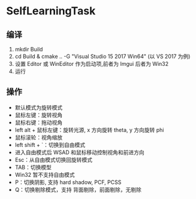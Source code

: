 # SelfLearningTask

## 编译
1. mkdir Build
2. cd Build & cmake .. -G "Visual Studio 15 2017 Win64" (以 VS 2017 为例)
3. 设置 Editor 或 WinEditor 作为启动项,前者为 Imgui 后者为 Win32
4. 运行

## 操作
- 默认模式为旋转模式
- 鼠标左键：旋转视角
- 鼠标右键：拖动视角
- left alt + 鼠标左键：旋转光源, x 方向旋转 theta, y 方向旋转 phi 
- 鼠标滚轮：视角缩放
- left shift + `：切换到自由模式
- 进入自由模式后 WSAD 和鼠标移动控制视角和前进方向
- Esc：从自由模式切换回旋转模式
- TAB：切换模型
- Win32 暂不支持自由模式
- P：切换阴影, 支持 hard shadow, PCF, PCSS
- Q：切换剔除模式，支持 背面剔除，前面剔除，无剔除
